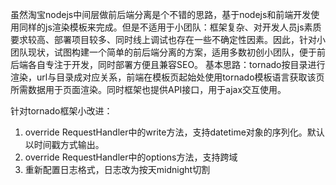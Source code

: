 虽然淘宝nodejs中间层做前后端分离是个不错的思路，基于nodejs和前端开发使用同样的js渲染模板来完成。但是不适用于小团队：框架复杂、对开发人员js素质要求较高、部署项目较多、同时线上调试也存在一些不确定性因素。因此，针对小团队现状，试图构建一个简单的前后端分离的方案，适用多数初创小团队，便于前后端各自专注于开发，同时部署方便且兼容SEO。
基本思路：tornado按目录进行渲染，url与目录成对应关系，前端在模板页起始处使用tornado模板语言获取该页所需数据用于页面渲染。同时框架也提供API接口，用于ajax交互使用。

针对tornado框架小改进：
1. override RequestHandler中的write方法，支持datetime对象的序列化。默认以时间戳方式输出。
2. override RequestHandler中的options方法，支持跨域
3. 重新配置日志格式，日志改为按天midnight切割
